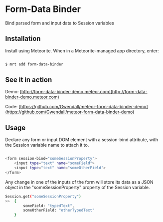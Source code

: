 Form-Data Binder
===================

Bind parsed form and input data to Session variables

Installation
------------

Install using Meteorite. When in a Meteorite-managed app directory, enter:

``` sh

$ mrt add form-data-binder
```

See it in action
----------------

Demo: [http://form-data-binder-demo.meteor.com](http://form-data-binder-demo.meteor.com)

Code: [https://github.com/Gwendall/meteor-form-data-binder-demo](https://github.com/Gwendall/meteor-form-data-binder-demo)

Usage
-----

Declare any form or input DOM element with a session-bind attribute, with the Session variable name to attach it to.

``` sh

<form session-bind="someSessionProperty">
	<input type="text" name="someField">
	<input type="text" name="someOtherField">
</form>
```

Any change in one of the inputs of the form will store its data as a JSON object in the "someSessionProperty" property of the Session variable.

``` sh
Session.get("someSessionProperty")
>>  {
		someField: "typedText",
		someOtherField: "otherTypedText"
	}
```
